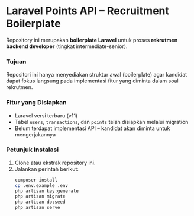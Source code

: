 # Laravel Points API – Recruitment Boilerplate

Repository ini merupakan **boilerplate Laravel** untuk proses **rekrutmen backend developer** (tingkat intermediate-senior).

### Tujuan
Repositori ini hanya menyediakan struktur awal (boilerplate) agar kandidat dapat fokus langsung pada implementasi fitur yang diminta dalam soal rekrutmen.

### Fitur yang Disiapkan
- Laravel versi terbaru (v11)
- Tabel `users`, `transactions`, dan `points` telah disiapkan melalui migration
- Belum terdapat implementasi API – kandidat akan diminta untuk mengerjakannya

### Petunjuk Instalasi
1. Clone atau ekstrak repository ini.
2. Jalankan perintah berikut:
   ```bash
   composer install
   cp .env.example .env
   php artisan key:generate
   php artisan migrate
   php artisan db:seed
   php artisan serve
